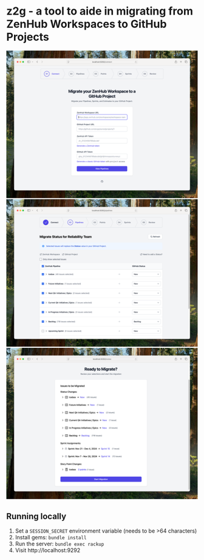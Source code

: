 # z2g - a tool to aide in migrating from ZenHub Workspaces to GitHub Projects

![Connect View](screenshots/connect.png)
![Pipelines View](screenshots/pipelines.png)
![Review View](screenshots/review.png)

## Running locally

1. Set a `SESSION_SECRET` environment variable (needs to be >64 characters)
2. Install gems: `bundle install`
3. Run the server: `bundle exec rackup`
4. Visit http://localhost:9292
